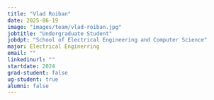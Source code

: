 ```yaml
---
title: "Vlad Roiban"
date: 2025-06-19
image: "images/team/vlad-roiban.jpg"
jobtitle: "Undergraduate Student"
jobdpt: "School of Electrical Engineering and Computer Science"
major: Electrical Enginerring
email: ""
linkedinurl: ""
startdate: 2024
grad-student: false
ug-student: true
alumni: false
---
```


